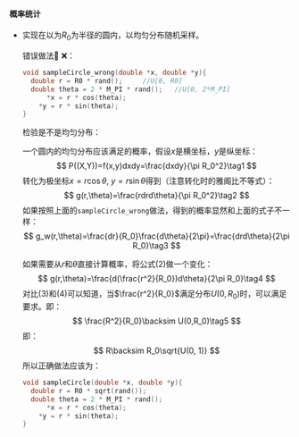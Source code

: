 #### 概率统计

- 实现在以为$R_0$为半径的圆内，以均匀分布随机采样。

  错误做法:red_circle: ❌：

  ```c
  void sampleCircle_wrong(double *x, double *y){
  	double r = R0 * rand(); 	//U[0, R0]
  	double theta = 2 * M_PI * rand();	//U[0, 2*M_PI]
     	*x = r * cos(theta);	
      *y = r * sin(theta);
  }
  ```

  检验是不是均匀分布：

  一个圆内的均匀分布应该满足的概率，假设$x$是横坐标，$y$是纵坐标：
  $$
  P((X,Y))=f(x,y)dxdy=\frac{dxdy}{\pi R_0^2}\tag1
  $$
  转化为极坐标$x=r\cos\theta$, $y=r\sin\theta$得到（注意转化时的雅阁比不等式）：
  $$
  g(r,\theta)=\frac{rdrd\theta}{\pi R_0^2}\tag2
  $$
  如果按照上面的`sampleCircle_wrong`做法，得到的概率显然和上面的式子不一样：
  $$
  g_w(r,\theta)=\frac{dr}{R_0}\frac{d\theta}{2\pi}=\frac{drd\theta}{2\pi R_0}\tag3
  $$
  

  如果需要从$r$和$\theta$直接计算概率，将公式(2)做一个变化：
  $$
  g(r,\theta)=\frac{d(\frac{r^2}{R_0})d\theta}{2\pi R_0}\tag4
  $$
  对比(3)和(4)可以知道，当$\frac{r^2}{R_0}$满足分布$U(0, R_0)$时，可以满足要求。即：
  $$
  \frac{R^2}{R_0}\backsim U(0,R_0)\tag5
  $$
  即：
  $$
  R\backsim R_0\sqrt{U(0, 1)}
  $$
  所以正确做法应该为：

  ```c
  void sampleCircle(double *x, double *y){
  	double r = R0 * sqrt(rand()); 	
  	double theta = 2 * M_PI * rand();	
     	*x = r * cos(theta);	
      *y = r * sin(theta);
  }
  ```

  

